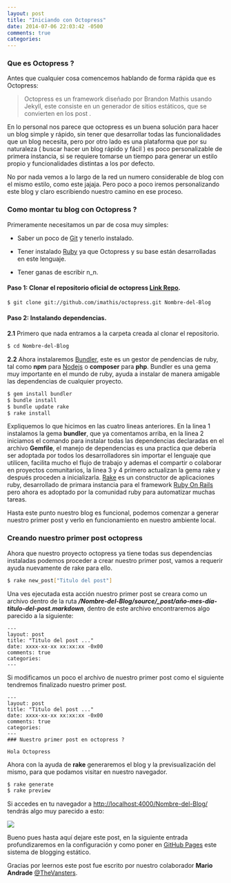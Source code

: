 ```yaml
---
layout: post
title: "Iniciando con Octopress"
date: 2014-07-06 22:03:42 -0500
comments: true
categories: 
---
```

### Que es Octopress ?

Antes que cualquier cosa comencemos hablando de forma rápida que es Octopress:

> Octopress es un framework diseñado por Brandon Mathis usando Jekyll,
> este consiste en un generador de sitios estáticos, que se convierten en los post .

En lo personal nos parece que octopress es un buena solución para hacer un blog simple y rápido, sin
tener que desarrollar todas las funcionalidades que un blog necesita, pero por otro lado es una plataforma
que por su naturaleza ( buscar hacer un blog rápido y fácil ) es poco personalizable de primera instancia,
si se requiere tomarse un tiempo para generar un estilo propio y funcionalidades distintas a los por defecto.

No por nada vemos a lo largo de la red un numero considerable de blog con el mismo estilo, como este jajaja.
Pero poco a poco iremos personalizando este blog y claro escribiendo nuestro camino en ese proceso.


### Como montar tu blog con Octopress ?

Primeramente necesitamos un par de cosa muy simples:

* Saber un poco de [Git](http://git-scm.com/book/es) y tenerlo instalado.
- Tener instalado [Ruby](https://www.ruby-lang.org/en/downloads/) ya que Octopress y su base están desarrolladas en este lenguaje.
+ Tener ganas de escribir n_n.

#### Paso 1: Clonar el repositorio oficial de octopress [Link Repo](https://github.com/imathis/octopress). 

``` bash Clonando el repositorio de octopress https://github.com/imathis/octopress 
$ git clone git://github.com/imathis/octopress.git Nombre-del-Blog
```
#### Paso 2: Instalando dependencias.

**2.1** Primero que nada entramos a la carpeta creada al clonar el repositorio.

``` bash Entramos a la carpeta de Octopress
$ cd Nombre-del-Blog
```
**2.2** Ahora instalaremos [Bundler](http://bundler.io/), este es un gestor de pendencias de ruby,
tal como **npm** para [Nodejs](http://nodejs.org/) o **composer** para **php**. Bundler es una gema muy importante en el mundo de ruby, ayuda a instalar de manera amigable las dependencias de cualquier proyecto.

``` bash Instalamos Bundler http://bundler.io/
$ gem install bundler
$ bundle install
$ bundle update rake
$ rake install
```
Expliquemos lo que hicimos en las cuatro lineas anteriores. En la linea 1 instalamos la gema **bundler**, que ya comentamos arriba, en la linea 2 iniciamos el comando para instalar todas las dependencias declaradas en el archivo **Gemfile**, el manejo de dependencias es una practica que debería ser adoptada por todos los desarrolladores sin importar el lenguaje que utilicen, facilita mucho el flujo de trabajo y ademas el compartir o colaborar en proyectos comunitarios, la linea 3 y 4  primero actualizan la gema rake y después proceden a inicializarla. [Rake](https://github.com/jimweirich/rake) es un constructor de aplicaciones ruby, desarrollado de primara instancia para el framework [Ruby On Rails](http://rubyonrails.org/) pero ahora es adoptado por la comunidad ruby para automatizar muchas tareas.

Hasta este punto nuestro blog es funcional, podemos comenzar a generar nuestro primer post y verlo en funcionamiento en nuestro ambiente local.

### Creando nuestro primer post octopress

Ahora que nuestro proyecto octopress ya tiene todas sus dependencias instaladas podemos proceder 
a crear nuestro primer post, vamos a requerir ayuda nuevamente de rake para ello.

``` bash Creando un post
$ rake new_post["Titulo del post"]
```
Una ves ejecutada esta acción nuestro primer post se creara como un archivo dentro de la ruta ***/Nombre-del-Blog/source/_post/año-mes-día-titulo-del-post.markdown***, dentro de este archivo encontraremos algo parecido a la siguiente:

``` text Archivo del nuevo post - año-mes-día-titulo-del-post.markdown
---
layout: post
title: "Titulo del post ..."
date: xxxx-xx-xx xx:xx:xx -0x00
comments: true
categories: 
---
```

Si modificamos un poco el archivo de nuestro primer post como el siguiente tendremos finalizado 
nuestro primer post.

``` text Archivo del nuevo post modificado - año-mes-día-titulo-del-post.markdown
---
layout: post
title: "Titulo del post ..."
date: xxxx-xx-xx xx:xx:xx -0x00
comments: true
categories:
---
### Nuestro primer post en octopress ?

Hola Octopress
```

Ahora con la ayuda de **rake** generaremos el blog y la previsualización del mismo, para que podamos visitar en nuestro navegador.

``` bash Previsualizando el blog
$ rake generate
$ rake preview
```
Si accedes en tu navegador a [http://localhost:4000/Nombre-del-Blog/](http://localhost:4000/Nombre-del-Blog/)
tendrás algo muy parecido a esto:

<img src="{{ root_url }}/images/Basic_Blog_2014-07-06 23:53:26.png" />

Bueno pues hasta aquí dejare este post, en la siguiente entrada profundizaremos en la configuración y como poner en [GitHub Pages](https://pages.github.com/) este sistema de blogging estático. 

Gracias por leernos este post fue escrito por nuestro colaborador **Mario Andrade** [@TheVansters](https://twitter.com/TheVansters).

